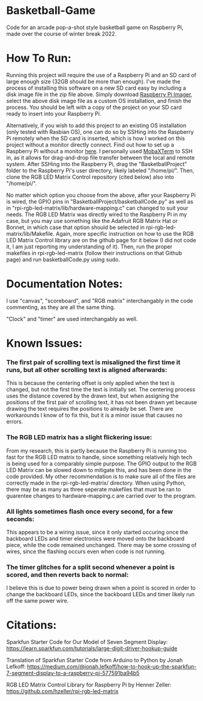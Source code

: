 # Basketball-Game
Code for an arcade pop-a-shot style basketball game on Raspberry Pi, made over the course of winter break 2022.

# How To Run:
Running this project will require the use of a Raspberry Pi and an SD card of large enough size (32GB should be more than enough). I've made the process of installing this software on a new SD card easy by including a disk image file in the zip file above. Simply download [Raspberry Pi Imager](https://www.raspberrypi.com/software/), select the above disk image file as a custom OS installation, and finish the process. You should be left with a copy of the project on your SD card ready to insert into your Raspberry Pi.

Alternatively, if you wish to add this project to an existing OS installation (only tested with Rasbian OS), one can do so by SSHing into the Raspberry Pi remotely when the SD card is inserted, which is how I worked on this project without a monitor directly connect. Find out how to set up a Raspberry Pi without a monitor [here](https://www.tomshardware.com/reviews/raspberry-pi-headless-setup-how-to,6028.html#:~:text=Write%20an%20empty%20text%20file,command%20line%20from%20your%20PC.). I personally used [MobaXTerm](https://mobaxterm.mobatek.net/) to SSH in, as it allows for drag-and-drop file transfer between the local and remote system. After SSHing into the Raspberry Pi, drag the "BasketballProject" folder to the Raspberry Pi's user directory, likely labeled "/home/pi/". Then, clone the RGB LED Matrix Control repository (cited below) also into "/home/pi/". 

No matter which option you choose from the above, after your Raspberry Pi is wired, the GPIO pins in "BasketballProject/basketballCode.py" as well as in "rpi-rgb-led-matrix/lib/hardware-mapping.c" can changed to suit your needs. The RGB LED Matrix was directly wired to the Raspberry Pi in my case, but you may use something like the Adafruit RGB Matrix Hat or Bonnet, in which case that option should be selected in rpi-rgb-led-matrix/lib/Makefile. Again, more specific instruction on how to use the RGB LED Matrix Control library are on the github page for it below (I did not code it, I am just reporting my understanding of it). Then, run the proper makefiles in rpi-rgb-led-matrix (follow their instructions on that Github page) and run basketballCode.py using sudo.

# Documentation Notes:

I use "canvas", "scoreboard", and "RGB matrix" interchangably in the code commenting, as they are all the same thing.

"Clock" and "timer" are used interchangably as well.

# Known Issues:
### The first pair of scrolling text is misaligned the first time it runs, but all other scrolling text is aligned afterwards: ###
This is because the centering offset is only applied when the text is changed, but not the first time the text is initially set. The centering process uses the distance covered by the drawn text, but when assigning the positions of the first pair of scrolling text, it has not been drawn yet because drawing the text requires the positions to already be set. There are workarounds I know of to fix this, but it is a minor issue that causes no errors.

### The RGB LED matrix has a slight flickering issue: ###
From my research, this is partly because the Raspberry Pi is running too fast for the RGB LED matrix to handle, since something relatively high tech is being used for a comparably simple purpose. The GPIO output to the RGB LED Matrix can be slowed down to mitigate this, and has been done in the code provided. My other recommendation is to make sure all of the files are correctly made in the rpi-rgb-led-matrix/ directory. When using Python, there may be as many as three seperate makefiles that must be ran to guarentee changes to hardware-mapping.c are carried over to the program.

### All lights sometimes flash once every second, for a few seconds: ###
This appears to be a wiring issue, since it only started occuring once the backboard LEDs and timer electronics were moved onto the backboard piece, while the code remained unchanged. There may be some crossing of wires, since the flashing occurs even when code is not running.

### The timer glitches for a split second whenever a point is scored, and then reverts back to normal: ###
I believe this is due to power being drawn when a point is scored in order to change the backboard LEDs, since the backboard LEDs and timer likely run off the same power wire.

# Citations:
Sparkfun Starter Code for Our Model of Seven Segment Display: https://learn.sparkfun.com/tutorials/large-digit-driver-hookup-guide

Translation of Sparkfun Starter Code from Arduino to Python by Jonah Lefkoff: https://medium.com/@jonah.lefkoff/how-to-hook-up-the-sparkfun-7-segment-display-to-a-raspberry-pi-577591ba94b5

RGB LED Matrix Control Library for Raspberry Pi by Henner Zeller: https://github.com/hzeller/rpi-rgb-led-matrix
